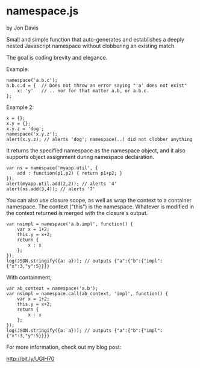 namespace.js
============

by Jon Davis

Small and simple function that auto-generates and establishes a deeply nested Javascript namespace without clobbering an existing match. 

The goal is coding brevity and elegance.

Example:

    namespace('a.b.c');
    a.b.c.d = {  // Does not throw an error saying "'a' does not exist"
        x: 'y'   // .. nor for that matter a.b, or a.b.c.
    };
    
Example 2:

    x = {};
    x.y = {};
    x.y.z = 'dog';
    namespace('x.y.z');
    alert(x.y.z); // alerts 'dog'; namespace(..) did not clobber anything

It returns the specified namespace as the namespace object, and it also supports object assignment during namespace declaration.

    var ns = namespace('myapp.util', {
        add : function(p1,p2) { return p1+p2; }
    });
    alert(myapp.util.add(2,2)); // alerts '4'
    alert(ns.add(3,4)); // alerts '7'

You can also use closure scope, as well as wrap the context to a container namespace. The context ("this") is the namespace. Whatever is modified in the context returned is merged with the closure's output. 

    var nsimpl = namespace('a.b.impl', function() {
        var x = 1+2;
        this.y = x+2;
        return {
            x : x
        };
    });
    log(JSON.stringify({a: a})); // outputs {"a":{"b":{"impl":{"x":3,"y":5}}}}


With containment, 

    var ab_context = namespace('a.b');
    var nsimpl = namespace.call(ab_context, 'impl', function() {
        var x = 1+2;
        this.y = x+2;
        return {
            x : x
        };
    });
    log(JSON.stringify({a: a})); // outputs {"a":{"b":{"impl":{"x":3,"y":5}}}}

For more information, check out my blog post:

http://bit.ly/UGlH70
